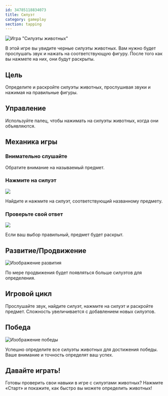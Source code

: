```yaml
---
id: 34785118834073
title: Силуэт
category: gameplay
section: tapping
---
```

![Игра "Силуэты животных"](https://help.studycat.com/hc/article_attachments/34915780007577)

В этой игре вы увидите черные силуэты животных. Вам нужно будет прослушать звук и нажать на соответствующую фигуру. После того как вы нажмете на них, они будут раскрыты.

## Цель

Определите и раскройте силуэты животных, прослушивая звуки и нажимая на правильные фигуры.

## Управление

Используйте палец, чтобы нажимать на силуэты животных, когда они объявляются.

## Механика игры

### Внимательно слушайте

Обратите внимание на называемый предмет.

### Нажмите на силуэт

![](https://help.studycat.com/hc/article_attachments/34785088097433)

Найдите и нажмите на силуэт, соответствующий названному предмету.

### Проверьте свой ответ

![](https://help.studycat.com/hc/article_attachments/34785088100761)

Если ваш выбор правильный, предмет будет раскрыт.

## Развитие/Продвижение

![Изображение развития](https://help.studycat.com/hc/article_attachments/34915749569049)

По мере продвижения будет появляться больше силуэтов для определения.

## Игровой цикл

Прослушайте звук, найдите силуэт, нажмите на силуэт и раскройте предмет. Сложность увеличивается с добавлением новых силуэтов.

## Победа

![Изображение победы](https://help.studycat.com/hc/article_attachments/34915749571993)

Успешно определите все силуэты животных для достижения победы. Ваше внимание и точность определят ваш успех.

## Давайте играть!

Готовы проверить свои навыки в игре с силуэтами животных? Нажмите «Старт» и покажите, как быстро вы можете определить животных!

